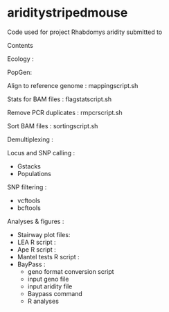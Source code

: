 # ariditystripedmouse
Code used for project Rhabdomys aridity submitted to

Contents

Ecology : 


PopGen:

Align to reference genome : mappingscript.sh

Stats for BAM files : flagstatscript.sh

Remove PCR duplicates : rmpcrscript.sh

Sort BAM files : sortingscript.sh

Demultiplexing :

Locus and SNP calling :
 - Gstacks
 - Populations

SNP filtering :
- vcftools
- bcftools
  
Analyses & figures :
 - Stairway plot files:
 - LEA R script :
 - Ape R script :
 - Mantel tests R script :
 - BayPass :
     - geno format conversion script
     - input geno file
     - input aridity file
     - Baypass command
     - R analyses
